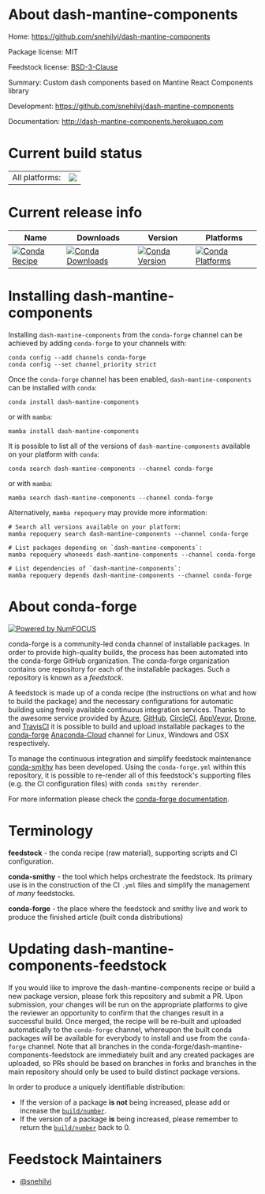 About dash-mantine-components
=============================

Home: https://github.com/snehilvj/dash-mantine-components

Package license: MIT

Feedstock license: [BSD-3-Clause](https://github.com/conda-forge/dash-mantine-components-feedstock/blob/main/LICENSE.txt)

Summary: Custom dash components based on Mantine React Components library

Development: https://github.com/snehilvj/dash-mantine-components

Documentation: http://dash-mantine-components.herokuapp.com

Current build status
====================


<table><tr><td>All platforms:</td>
    <td>
      <a href="https://dev.azure.com/conda-forge/feedstock-builds/_build/latest?definitionId=15736&branchName=main">
        <img src="https://dev.azure.com/conda-forge/feedstock-builds/_apis/build/status/dash-mantine-components-feedstock?branchName=main">
      </a>
    </td>
  </tr>
</table>

Current release info
====================

| Name | Downloads | Version | Platforms |
| --- | --- | --- | --- |
| [![Conda Recipe](https://img.shields.io/badge/recipe-dash--mantine--components-green.svg)](https://anaconda.org/conda-forge/dash-mantine-components) | [![Conda Downloads](https://img.shields.io/conda/dn/conda-forge/dash-mantine-components.svg)](https://anaconda.org/conda-forge/dash-mantine-components) | [![Conda Version](https://img.shields.io/conda/vn/conda-forge/dash-mantine-components.svg)](https://anaconda.org/conda-forge/dash-mantine-components) | [![Conda Platforms](https://img.shields.io/conda/pn/conda-forge/dash-mantine-components.svg)](https://anaconda.org/conda-forge/dash-mantine-components) |

Installing dash-mantine-components
==================================

Installing `dash-mantine-components` from the `conda-forge` channel can be achieved by adding `conda-forge` to your channels with:

```
conda config --add channels conda-forge
conda config --set channel_priority strict
```

Once the `conda-forge` channel has been enabled, `dash-mantine-components` can be installed with `conda`:

```
conda install dash-mantine-components
```

or with `mamba`:

```
mamba install dash-mantine-components
```

It is possible to list all of the versions of `dash-mantine-components` available on your platform with `conda`:

```
conda search dash-mantine-components --channel conda-forge
```

or with `mamba`:

```
mamba search dash-mantine-components --channel conda-forge
```

Alternatively, `mamba repoquery` may provide more information:

```
# Search all versions available on your platform:
mamba repoquery search dash-mantine-components --channel conda-forge

# List packages depending on `dash-mantine-components`:
mamba repoquery whoneeds dash-mantine-components --channel conda-forge

# List dependencies of `dash-mantine-components`:
mamba repoquery depends dash-mantine-components --channel conda-forge
```


About conda-forge
=================

[![Powered by
NumFOCUS](https://img.shields.io/badge/powered%20by-NumFOCUS-orange.svg?style=flat&colorA=E1523D&colorB=007D8A)](https://numfocus.org)

conda-forge is a community-led conda channel of installable packages.
In order to provide high-quality builds, the process has been automated into the
conda-forge GitHub organization. The conda-forge organization contains one repository
for each of the installable packages. Such a repository is known as a *feedstock*.

A feedstock is made up of a conda recipe (the instructions on what and how to build
the package) and the necessary configurations for automatic building using freely
available continuous integration services. Thanks to the awesome service provided by
[Azure](https://azure.microsoft.com/en-us/services/devops/), [GitHub](https://github.com/),
[CircleCI](https://circleci.com/), [AppVeyor](https://www.appveyor.com/),
[Drone](https://cloud.drone.io/welcome), and [TravisCI](https://travis-ci.com/)
it is possible to build and upload installable packages to the
[conda-forge](https://anaconda.org/conda-forge) [Anaconda-Cloud](https://anaconda.org/)
channel for Linux, Windows and OSX respectively.

To manage the continuous integration and simplify feedstock maintenance
[conda-smithy](https://github.com/conda-forge/conda-smithy) has been developed.
Using the ``conda-forge.yml`` within this repository, it is possible to re-render all of
this feedstock's supporting files (e.g. the CI configuration files) with ``conda smithy rerender``.

For more information please check the [conda-forge documentation](https://conda-forge.org/docs/).

Terminology
===========

**feedstock** - the conda recipe (raw material), supporting scripts and CI configuration.

**conda-smithy** - the tool which helps orchestrate the feedstock.
                   Its primary use is in the construction of the CI ``.yml`` files
                   and simplify the management of *many* feedstocks.

**conda-forge** - the place where the feedstock and smithy live and work to
                  produce the finished article (built conda distributions)


Updating dash-mantine-components-feedstock
==========================================

If you would like to improve the dash-mantine-components recipe or build a new
package version, please fork this repository and submit a PR. Upon submission,
your changes will be run on the appropriate platforms to give the reviewer an
opportunity to confirm that the changes result in a successful build. Once
merged, the recipe will be re-built and uploaded automatically to the
`conda-forge` channel, whereupon the built conda packages will be available for
everybody to install and use from the `conda-forge` channel.
Note that all branches in the conda-forge/dash-mantine-components-feedstock are
immediately built and any created packages are uploaded, so PRs should be based
on branches in forks and branches in the main repository should only be used to
build distinct package versions.

In order to produce a uniquely identifiable distribution:
 * If the version of a package **is not** being increased, please add or increase
   the [``build/number``](https://docs.conda.io/projects/conda-build/en/latest/resources/define-metadata.html#build-number-and-string).
 * If the version of a package **is** being increased, please remember to return
   the [``build/number``](https://docs.conda.io/projects/conda-build/en/latest/resources/define-metadata.html#build-number-and-string)
   back to 0.

Feedstock Maintainers
=====================

* [@snehilvj](https://github.com/snehilvj/)

